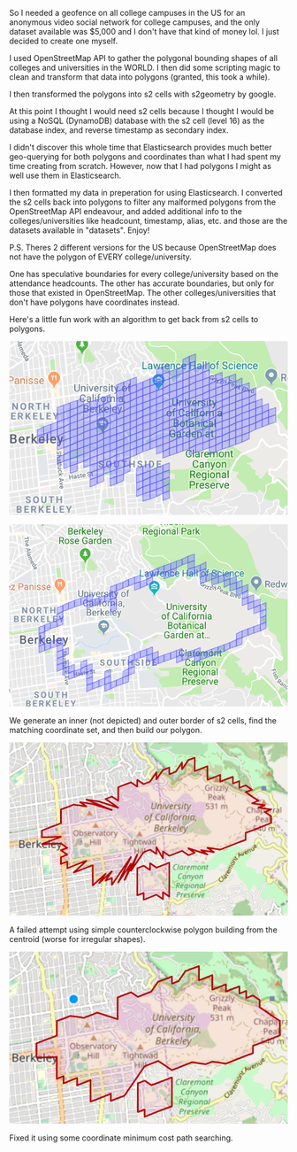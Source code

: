 So I needed a geofence on all college campuses in the US for an anonymous video social network for college campuses, and the only dataset available was $5,000 and I don't have that kind of money lol. I just decided to create one myself.

I used OpenStreetMap API to gather the polygonal bounding shapes of all colleges and universities in the WORLD. I then did some scripting magic to clean and transform that data into polygons (granted, this took a while).

I then transformed the polygons into s2 cells with s2geometry by google.

At this point I thought I would need s2 cells because I thought I would be using a NoSQL (DynamoDB) database with the s2 cell (level 16) as the database index, and reverse timestamp as secondary index. 

I didn't discover this whole time that Elasticsearch provides much better geo-querying for both polygons and coordinates than what I had spent my time creating from scratch. However, now that I had polygons I might as well use them in Elasticsearch.

I then formatted my data in preperation for using Elasticsearch. I converted the s2 cells back into polygons to filter any malformed polygons from the OpenStreetMap API endeavour, and added additional info to the colleges/universities like headcount, timestamp, alias, etc. and those are the datasets available in "datasets". Enjoy!

P.S. 
Theres 2 different versions for the US because OpenStreetMap does not have the polygon of EVERY college/university. 

One has speculative boundaries for every college/university based on the attendance headcounts. The other has accurate boundaries, but only for those that existed in OpenStreetMap. The other colleges/universities that don't have polygons have coordinates instead.

Here's a little fun work with an algorithm to get back from s2 cells to polygons.

![Alt text](./Illustrations/s2CellsBerkeley.png "Berkeley S2 level 16")

![Alt text](./Illustrations/s2BorderCampus.png "Berkeley S2 Inner Border")

We generate an inner (not depicted) and outer border of s2 cells, find the matching coordinate set, and then build our polygon.


![Alt text](./Illustrations/failedAttempt.png "Berkeley S2 level 16")

A failed attempt using simple counterclockwise polygon building from the centroid (worse for irregular shapes).

![Alt text](./Illustrations/s2ToPolygon.png "Berkeley S2 level 16")

Fixed it using some coordinate minimum cost path searching.



